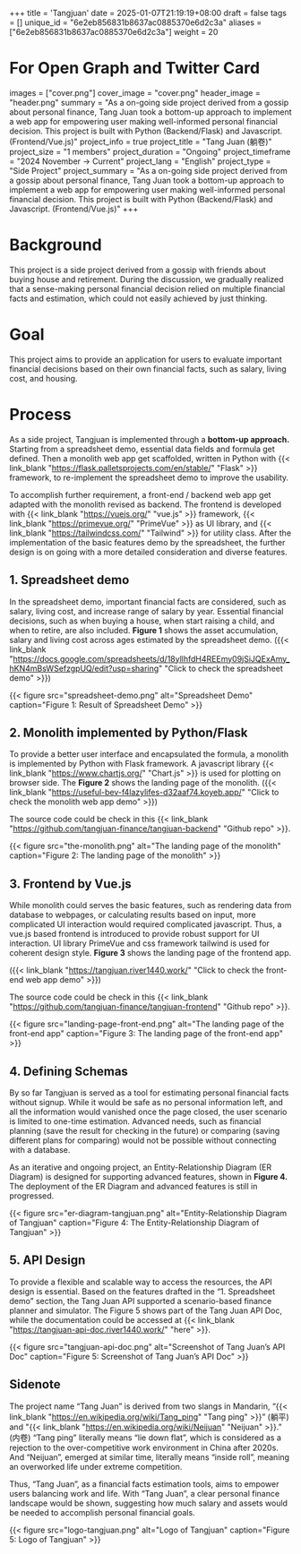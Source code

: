 +++
title = 'Tangjuan'
date = 2025-01-07T21:19:19+08:00
draft = false
tags = []
unique_id = "6e2eb856831b8637ac0885370e6d2c3a"
aliases = ["6e2eb856831b8637ac0885370e6d2c3a"]
weight = 20
# For Open Graph and Twitter Card
images = ["cover.png"]
cover_image = "cover.png"
header_image = "header.png"
summary = "As a on-going side project derived from a gossip about personal finance, Tang Juan took a bottom-up approach to implement a web app for empowering user making well-informed personal financial decision. This project is built with Python (Backend/Flask) and Javascript. (Frontend/Vue.js)"
project_info = true
project_title = "Tang Juan (躺卷)"
project_size = "1 members"
project_duration = "Ongoing"
project_timeframe = "2024 November → Current"
project_lang = "English"
project_type = "Side Project"
project_summary = "As a on-going side project derived from a gossip about personal finance, Tang Juan took a bottom-up approach to implement a web app for empowering user making well-informed personal financial decision. This project is built with Python (Backend/Flask) and Javascript. (Frontend/Vue.js)"
+++
# Background

This project is a side project derived from a gossip with friends about buying house and retirement. During the discussion, we gradually realized that a sense-making personal financial decision relied on multiple financial facts and estimation, which could not easily achieved by just thinking.

# Goal

This project aims to provide an application for users to evaluate important financial decisions based on their own financial facts, such as salary, living cost, and housing.

# Process

As a side project, Tangjuan is implemented through a **bottom-up approach.** Starting from a spreadsheet demo, essential data fields and formula get defined. Then a monolith web app get scaffolded, written in Python with {{< link_blank "https://flask.palletsprojects.com/en/stable/" "Flask" >}} framework, to re-implement the spreadsheet demo to improve the usability.

To accomplish further requirement, a front-end / backend web app get adapted with the monolith revised as backend. The frontend is developed with {{< link_blank "https://vuejs.org/" "vue.js" >}} framework, {{< link_blank "https://primevue.org/" "PrimeVue" >}} as UI library, and {{< link_blank "https://tailwindcss.com/" "Tailwind" >}} for utility class. After the implementation of the basic features demo by the spreadsheet, the further design is on going with a more detailed consideration and diverse features.

## 1. Spreadsheet demo

In the spreadsheet demo, important financial facts are considered, such as salary, living cost, and increase range of salary by year. Essential financial decisions, such as when buying a house, when start raising a child, and when to retire, are also included. **Figure 1** shows the asset accumulation, salary and living cost across ages estimated by the spreadsheet demo. ({{< link_blank "https://docs.google.com/spreadsheets/d/18yllhfdH4REEmy09jSiJQExAmy_hKN4mBsWSefzgpUQ/edit?usp=sharing" "Click to check the spreadsheet demo" >}})


{{< figure src="spreadsheet-demo.png" alt="Spreadsheet Demo" caption="Figure 1: Result of Spreadsheet Demo" >}}

## 2. Monolith implemented by Python/Flask
To provide a better user interface and encapsulated the formula, a monolith is implemented by Python with Flask framework. A javascript library {{< link_blank "https://www.chartjs.org/" "Chart.js" >}} is used for plotting on browser side. The **Figure 2** shows the landing page of the monolith. ({{< link_blank "https://useful-bev-f4lazylifes-d32aaf74.koyeb.app/" "Click to check the monolith web app demo" >}})

The source code could be check in this {{< link_blank "https://github.com/tangjuan-finance/tangjuan-backend" "Github repo" >}}.


{{< figure src="the-monolith.png" alt="The landing page of the monolith" caption="Figure 2: The landing page of the monolith" >}}

## 3. Frontend by Vue.js

While monolith could serves the basic features, such as rendering data from database to webpages, or calculating results based on input, more complicated UI interaction would required complicated javascript. Thus, a vue.js based frontend is introduced to provide robust support for UI interaction. UI library PrimeVue and css framework tailwind is used for coherent design style. **Figure 3** shows the landing page of the frontend app.

({{< link_blank "https://tangjuan.river1440.work/" "Click to check the front-end web app demo" >}})

The source code could be check in this {{< link_blank "https://github.com/tangjuan-finance/tangjuan-frontend" "Github repo" >}}.


{{< figure src="landing-page-front-end.png" alt="The landing page of the front-end app" caption="Figure 3: The landing page of the front-end app" >}}

## 4. Defining Schemas

By so far Tangjuan is served as a tool for estimating personal financial facts without signup. While it would be safe as no personal information left, and all the information would vanished once the page closed, the user scenario is limited to one-time estimation. Advanced needs, such as financial planning (save the result for checking in the future) or comparing (saving different plans for comparing) would not be possible without connecting with a database.

As an iterative and ongoing project, an Entity-Relationship Diagram (ER Diagram) is designed for supporting advanced features, shown in **Figure 4.** The deployment of the ER Diagram and advanced features is still in progressed.

{{< figure src="er-diagram-tangjuan.png" alt="Entity-Relationship Diagram of Tangjuan" caption="Figure 4: The Entity-Relationship Diagram of Tangjuan" >}}

## 5. API Design

To provide a flexible and scalable way to access the resources, the API design is essential. Based on the features drafted in the “1. Spreadsheet demo” section, the Tang Juan API supported a scenario-based finance planner and simulator. The Figure 5 shows part of the Tang Juan API Doc, while the documentation could be accessed at {{< link_blank "https://tangjuan-api-doc.river1440.work/" "here" >}}.

{{< figure src="tangjuan-api-doc.png" alt="Screenshot of Tang Juan’s API Doc" caption="Figure 5: Screenshot of Tang Juan’s API Doc" >}}
## Sidenote

The project name “Tang Juan” is derived from two slangs in Mandarin, “{{< link_blank "https://en.wikipedia.org/wiki/Tang_ping" "Tang ping" >}}” (躺平) and "{{< link_blank "https://en.wikipedia.org/wiki/Neijuan" "Neijuan" >}}.” (内卷) “Tang ping” literally means “lie down flat”, which is considered as a rejection to the over-competitive work environment in China after 2020s. And “Neijuan”, emerged at similar time, literally means “inside roll”, meaning an overworked life under extreme competition.

Thus, “Tang Juan”, as a financial facts estimation tools, aims to empower users balancing work and life. With “Tang Juan”, a clear personal finance landscape would be shown, suggesting how much salary and assets would be needed to accomplish personal financial goals.

{{< figure src="logo-tangjuan.png" alt="Logo of Tangjuan" caption="Figure 5: Logo of Tangjuan" >}}